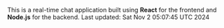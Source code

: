 This is a real-time chat application built using **React** for the frontend and **Node.js** for the backend.
Last updated: Sat Nov  2 05:07:45 UTC 2024
